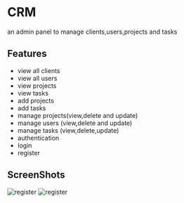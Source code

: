 
# CRM

an admin panel to manage clients,users,projects and tasks



## Features

- view all clients
- view all users
- view projects
- view tasks
- add projects
- add tasks
- manage projects(view,delete and update)
- manage users (view,delete and update)
- manage tasks (view,delete,update)
- authentication
- login
- register

## ScreenShots
![register](/../main/ScreenShots/register.png?raw=true "register")
![register](/../main/ScreenShots/login.png?raw=true "register")
